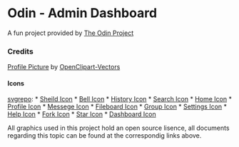 # Odin - Admin Dashboard

A fun project provided by [The Odin Project](https://theodinproject.com)

### Credits
[Profile Picture](https://cdn.pixabay.com/photo/2016/03/31/19/58/avatar-1295430_1280.png) by [OpenClipart-Vectors](https://pixabay.com/users/openclipart-vectors-30363/)

#### Icons 
[svgrepo](https://www.svgrepo.com):
    * [Sheild Icon](https://www.svgrepo.com/svg/491131/shield-outlined)
    * [Bell Icon](https://www.svgrepo.com/svg/512575/notification-bell-1396)
    * [History Icon](https://www.svgrepo.com/svg/511412/arrow-repeat-238)
    * [Search Icon](https://www.svgrepo.com/svg/532555/search)
    * [Home Icon](https://www.svgrepo.com/svg/512347/home-1391)
    * [Profile Icon](https://www.svgrepo.com/svg/512692/profile-1336)
    * [Messege Icon](https://www.svgrepo.com/svg/512482/messages-chat-1557)
    * [Fileboard Icon](https://www.svgrepo.com/svg/512235/fileboard-1587)
    * [Group Icon](https://www.svgrepo.com/svg/501214/group)
    * [Settings Icon](https://www.svgrepo.com/svg/505259/settings)
    * [Help Icon](https://www.svgrepo.com/svg/503038/help)
    * [Fork Icon](https://www.svgrepo.com/svg/514127/fork)
    * [Star Icon](https://www.svgrepo.com/svg/533052/star)
    * [Dashboard Icon](https://www.svgrepo.com/svg/502602/dashboard-1)

All graphics used in this project hold an open source lisence, all documents regarding this topic can be found at the correspondig links above.
